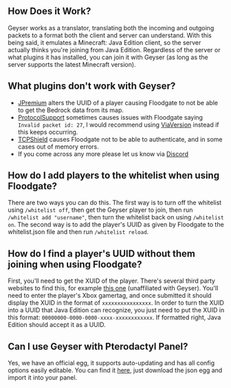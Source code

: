 ## How Does it Work?
Geyser works as a translator, translating both the incoming and outgoing packets to a format both the client and server can understand. With this being said, it emulates a Minecraft: Java Edition client, so the server actually thinks you're joining from Java Edition. Regardless of the server or what plugins it has installed, you can join it with Geyser (as long as the server supports the latest Minecraft version).

## What plugins don't work with Geyser?
* [JPremium](https://www.spigotmc.org/resources/%E2%96%A0-jpremium-%E2%96%A0-advanced-authorization-system-with-auto-login-the-premium-players-%E2%96%A0-1-8-1-15-2-%E2%96%A0.27766/) alters the UUID of a player causing Floodgate to not be able to get the Bedrock data from its map.
* [ProtocolSupport](https://www.spigotmc.org/resources/protocolsupport.7201/) sometimes causes issues with Floodgate saying `Invalid packet id: 27`, I would recommend using [ViaVersion](https://www.spigotmc.org/resources/viaversion.19254/) instead if this keeps occurring.
* [TCPShield](https://tcpshield.com/) causes Floodgate not to be able to authenticate, and in some cases out of memory errors.
* If you come across any more please let us know via [Discord](http://discord.geysermc.org)

## How do I add players to the whitelist when using Floodgate?
There are two ways you can do this. The first way is to turn off the whitelist using `/whitelist off`, then get the Geyser player to join, then run `/whitelist add "username"`, then turn the whitelist back on using `/whitelist on`. The second way is to add the player's UUID as given by Floodgate to the whitelist.json file and then run `/whitelist reload`.

## How do I find a player's UUID without them joining when using Floodgate?
First, you'll need to get the XUID of the player. There's several third party websites to find this, for example [this one](https://cxkes.me/xbox/xuid) (unaffiliated with Geyser). You'll need to enter the player's Xbox gamertag, and once submitted it should display the XUID in the format of `xxxxxxxxxxxxxxxx`. In order to turn the XUID into a UUID that Java Edition can recognize, you just need to put the XUID in this format: `00000000-0000-0000-xxxx-xxxxxxxxxxxx`. If formatted right, Java Edition should accept it as a UUID.

## Can I use Geyser with Pterodactyl Panel?
Yes, we have an official egg, it supports auto-updating and has all config options easily editable. You can find it [here](https://github.com/GeyserMC/pterodactyl-stuff), just download the json egg and import it into your panel.